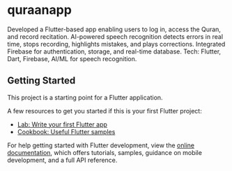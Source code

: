 # quraanapp

Developed a Flutter-based app enabling users to log in, access the Quran, and record recitation. AI-powered speech recognition detects errors in real time, stops recording, highlights mistakes, and plays corrections. Integrated Firebase for authentication, storage, and real-time database. Tech: Flutter, Dart, Firebase, AI/ML for speech recognition.

## Getting Started

This project is a starting point for a Flutter application.

A few resources to get you started if this is your first Flutter project:

- [Lab: Write your first Flutter app](https://docs.flutter.dev/get-started/codelab)
- [Cookbook: Useful Flutter samples](https://docs.flutter.dev/cookbook)

For help getting started with Flutter development, view the
[online documentation](https://docs.flutter.dev/), which offers tutorials,
samples, guidance on mobile development, and a full API reference.
